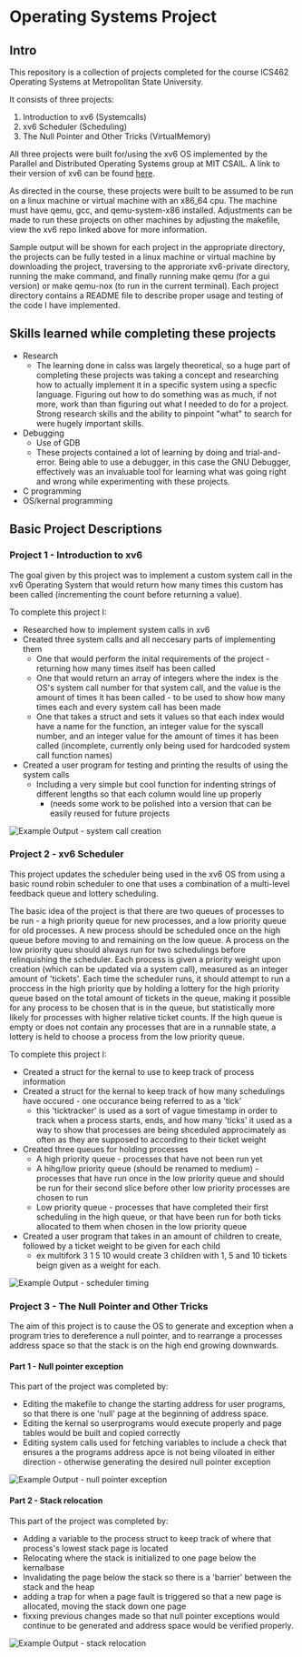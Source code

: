 # Operating Systems Project

## Intro

This repository is a collection of projects completed for the course ICS462 Operating Systems at Metropolitan State University.

It consists of three projects:

1. Introduction to xv6 (Systemcalls)
2. xv6 Scheduler (Scheduling)
3. The Null Pointer and Other Tricks (VirtualMemory)

All three projects were built for/using the xv6 OS implemented by the Parallel and Distributed Operating Systems group at MIT CSAIL.
A link to their version of xv6 can be found [here](https://github.com/mit-pdos/xv6-public).

As directed in the course, these projects were built to be assumed to be run on a linux machine or virtual machine with an x86_64 cpu.
The machine must have qemu, gcc, and qemu-system-x86 installed. Adjustments can be made to run these projects on other machines by adjusting the makefile, view the xv6 repo linked above for more information.

Sample output will be shown for each project in the appropriate directory, the projects can be fully tested in a linux machine or virtual machine by downloading the project, traversing to the approriate xv6-private directory, running the make command, and finally running make qemu (for a gui version) or make qemu-nox (to run in the current terminal). Each project directory contains a README file to describe proper usage and testing of the code I have implemented.

## Skills learned while completing these projects

* Research
	* The learning done in calss was largely theoretical, so a huge part of completing these projects was taking a concept and researching how to actually implement it in a specific system using a specfic language. Figuring out how to do something was as much, if not more, work than than figuring out what I needed to do for a project. Strong research skills and the ability to pinpoint "what" to search for were hugely important skills.
* Debugging
	* Use of GDB
	* These projects contained a lot of learning by doing and trial-and-error. Being able to use a debugger, in this case the GNU Debugger, effectively was an invaluable tool for learning what was going right and wrong while experimenting with these projects.
* C programming
* OS/kernal programming

## Basic Project Descriptions

### Project 1 - Introduction to xv6

The goal given by this project was to implement a custom system call in the xv6 Operating System that would return how many times this custom has been called (incrementing the count before returning a value).

To complete this project I:
* Researched how to implement system calls in xv6
* Created three system calls and all neccesary parts of implementing them
	* One that would perform the inital requirements of the project - returning how many times itself has been called
	* One that would return an array of integers where the index is the OS's system call number for that system call, and the value is the amount of times it has been called - to be used to show how many times each and every system call has been made
	* One that takes a struct and sets it values so that each index would have a name for the function, an integer value for the syscall number, and an integer value for the amount of times it has been called (incomplete, currently only being used for hardcoded system call function names)
* Created a user program for testing and printing the results of using the system calls
	* Including a very simple but cool function for indenting strings of different lengths so that each column would line up properly
		* (needs some work to be polished into a version that can be easily reused for future projects

![Example Output - system call creation](https://github.com/JosephJackels/OS-Projects/tree/main/Systemcalls/ExOutput.png)

### Project 2 - xv6 Scheduler

This project updates the scheduler being used in the xv6 OS from using a basic round robin scheduler to one that uses a combination of a multi-level feedback queue and lottery scheduling.

The basic idea of the project is that there are two queues of processes to be run - a high priority queue for new processes, and a low priority queue for old processes. A new process should be scheduled once on the high queue before moving to and remaining on the low queue. A process on the low priority queu should always run for two schedulings before relinquishing the scheduler. Each process is given a priority weight upon creation (which can be updated via a system call), measured as an integer amount of 'tickets'. Each time the scheduler runs, it should attempt to run a proccess in the high priority que by holding a lottery for the high priority queue based on the total amount of tickets in the queue, making it possible for any process to be chosen that is in the queue, but statistically more likely for processes with higher relative ticket counts. If the high queue is empty or does not contain any processes that are in a runnable state, a lottery is held to choose a process from the low priority queue.

To complete this project I:
* Created a struct for the kernal to use to keep track of process information
* Created a struct for the kernal to keep track of how many schedulings have occured - one occurance being referred to as a 'tick'
	* this 'ticktracker' is used as a sort of vague timestamp in order to track when a process starts, ends, and how many 'ticks' it used as a way to show that processes are being shceduled approcimately as often as they are supposed to according to their ticket weight
* Created three queues for holding processes
	* A high priority queue - processes that have not been run yet
	* A hihg/low priority queue (should be renamed to medium) - processes that have run once in the low priority queue and should be run for their second slice before other low priority processes are chosen to run
	* Low priority queue - processes that have completed their first scheduling in the high queue, or that have been run for both ticks allocated to them when chosen in the low priority queue
* Created a user program that takes in an amount of children to create, followed by a ticket weight to be given for each child
	* ex multifork 3 1 5 10 would create 3 children with 1, 5 and 10 tickets beign given as a weight for each.

![Example Output - scheduler timing](https://github.com/JosephJackels/OS-Projects/tree/main/Scheduling/ExOutput.png)

### Project 3 - The Null Pointer and Other Tricks

The aim of this project is to cause the OS to generate and exception when a program tries to dereference a null pointer, and to rearrange a processes address space so that the stack is on the high end growing downwards.

#### Part 1 - Null pointer exception

This part of the project was completed by:
* Editing the makefile to change the starting address for user programs, so that there is one 'null' page at the beginning of address space.
* Editing the kernal so userprograms would execute properly and page tables would be built and copied correctly
* Editing system calls used for fetching variables to include a check that ensures a the programs address apce is not being viloated in either direction - otherwise generating the desired null pointer exception

![Example Output - null pointer exception](https://github.com/JosephJackels/OS-Projects/tree/main/VirtualMemory/ExOutputNullPointer.png)

#### Part 2 - Stack relocation

This part of the project was completed by:
* Adding a variable to the process struct to keep track of where that process's lowest stack page is located
* Relocating where the stack is initialized to one page below the kernalbase
* Invalidating the page below the stack so there is a 'barrier' between the stack and the heap
* adding a trap for when a page fault is triggered so that a new page is allocated, moving the stack down one page
* fixxing previous changes made so that null pointer exceptions would continue to be generated and address space would be verified properly.

![Example Output - stack relocation](https://github.com/JosephJackels/OS-Projects/tree/main/VirtualMemory/ExOutputStackRelocate.png)


